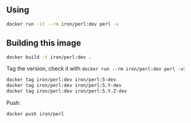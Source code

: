 ## Using

```sh
docker run -it --rm iron/perl:dev perl -v
```

## Building this image

```sh
docker build -t iron/perl:dev .
```

Tag the version, check it with `docker run --rm iron/perl:dev perl -v`:

```sh
docker tag iron/perl:dev iron/perl:5-dev
docker tag iron/perl:dev iron/perl:5.Y-dev
docker tag iron/perl:dev iron/perl:5.Y.Z-dev
```

Push:

```sh
docker push iron/perl
```
